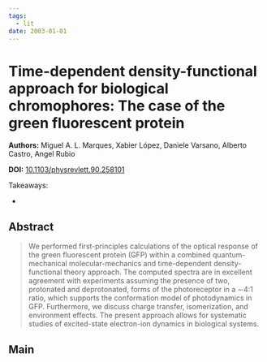 ```yaml
---
tags:
  - lit
date: 2003-01-01
---
```


# Time-dependent density-functional approach for biological chromophores: The case of the green fluorescent protein

**Authors:** Miguel A. L. Marques, Xabier López, Daniele Varsano, Alberto Castro, Angel Rubio

**DOI:** [10.1103/physrevlett.90.258101](https://doi.org/10.1103/physrevlett.90.258101)

<!-- more -->

Takeaways:

-

## Abstract

> We performed first-principles calculations of the optical response of the green fluorescent protein (GFP) within a combined quantum-mechanical molecular-mechanics and time-dependent density-functional theory approach. The computed spectra are in excellent agreement with experiments assuming the presence of two, protonated and deprotonated, forms of the photoreceptor in a ∼4∶1 ratio, which supports the conformation model of photodynamics in GFP. Furthermore, we discuss charge transfer, isomerization, and environment effects. The present approach allows for systematic studies of excited-state electron-ion dynamics in biological systems.

## Main
